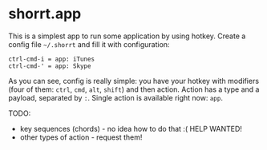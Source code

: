 # shorrt.app

This is a simplest app to run some application by using hotkey. Create a config
file `~/.shorrt` and fill it with configuration:

```
ctrl-cmd-i = app: iTunes
ctrl-cmd-' = app: Skype
```

As you can see, config is really simple: you have your hotkey with modifiers
(four of them: `ctrl`, `cmd`, `alt`, `shift`) and then action. Action has a type
and a payload, separated by `:`. Single action is available right now: `app`.

TODO:

 - key sequences (chords) - no idea how to do that :( HELP WANTED!
 - other types of action - request them!
